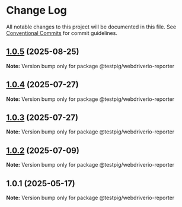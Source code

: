 # Change Log

All notable changes to this project will be documented in this file.
See [Conventional Commits](https://conventionalcommits.org) for commit guidelines.

## [1.0.5](https://github.com/testpig-io/node-reporters/compare/@testpig/webdriverio-reporter@1.0.4...@testpig/webdriverio-reporter@1.0.5) (2025-08-25)

**Note:** Version bump only for package @testpig/webdriverio-reporter





## [1.0.4](https://github.com/testpig-io/node-reporters/compare/@testpig/webdriverio-reporter@1.0.2...@testpig/webdriverio-reporter@1.0.4) (2025-07-27)

**Note:** Version bump only for package @testpig/webdriverio-reporter





## [1.0.3](https://github.com/testpig-io/node-reporters/compare/@testpig/webdriverio-reporter@1.0.2...@testpig/webdriverio-reporter@1.0.3) (2025-07-27)

**Note:** Version bump only for package @testpig/webdriverio-reporter





## [1.0.2](https://github.com/testpig-io/node-reporters/compare/@testpig/webdriverio-reporter@1.0.1...@testpig/webdriverio-reporter@1.0.2) (2025-07-09)

**Note:** Version bump only for package @testpig/webdriverio-reporter





## 1.0.1 (2025-05-17)

**Note:** Version bump only for package @testpig/webdriverio-reporter
